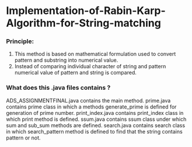 # Implementation-of-Rabin-Karp-Algorithm-for-String-matching
### Principle: 
1. This method is based on mathematical formulation used to convert pattern and substring into numerical value.
2. Instead of comparing individual character of string and pattern numerical value of pattern and string is compared.

### What does this .java files contains ? 
ADS_ASSIGNMENTFINAL.java contains the main method.
prime.java contains prime class in which a methods generate_prime is defined for generation of prime number.
print_index.java contains print_index class in which print method is defined.
ssum.java contains ssum class under which sum and sub_sum methods are defined.
search.java contains search class in which search_pattern method is defined to find that the string contains pattern or not.
